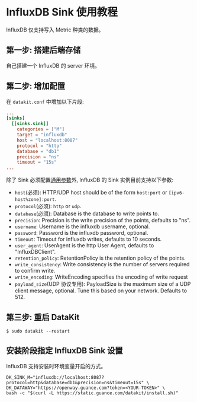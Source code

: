 # InfluxDB Sink 使用教程 

InfluxDB 仅支持写入 Metric 种类的数据。

## 第一步: 搭建后端存储

自己搭建一个 InfluxDB 的 server 环境。

## 第二步: 增加配置

在 `datakit.conf` 中增加以下片段:

```conf
...
[sinks]
  [[sinks.sink]]
    categories = ["M"]
    target = "influxdb"
    host = "localhost:8087"
    protocol = "http"
    database = "db1"
    precision = "ns"
    timeout = "15s"
...
```

除了 Sink 必须配置[通用参数](datakit-sink-guide)外, InfluxDB 的 Sink 实例目前支持以下参数:

- `host`(必须): HTTP/UDP host should be of the form `host:port` or `[ipv6-host%zone]:port`.
- `protocol`(必须): `http` or `udp`.
- `database`(必须): Database is the database to write points to.
- `precision`: Precision is the write precision of the points, defaults to "ns".
- `username`: Username is the influxdb username, optional.
- `password`: Password is the influxdb password, optional.
- `timeout`: Timeout for influxdb writes, defaults to 10 seconds.
- `user_agent`: UserAgent is the http User Agent, defaults to "InfluxDBClient".
- `retention_policy`: RetentionPolicy is the retention policy of the points.
- `write_consistency`: Write consistency is the number of servers required to confirm write.
- `write_encoding`: WriteEncoding specifies the encoding of write request
- `payload_size`(UDP 协议专用): PayloadSize is the maximum size of a UDP client message, optional. Tune this based on your network. Defaults to 512.

## 第三步: 重启 DataKit

`$ sudo datakit --restart`

## 安装阶段指定 InfluxDB Sink 设置

InfluxDB 支持安装时环境变量开启的方式。

```shell
DK_SINK_M="influxdb://localhost:8087?protocol=http&database=db1&precision=ns&timeout=15s" \
DK_DATAWAY="https://openway.guance.com?token=<YOUR-TOKEN>" \
bash -c "$(curl -L https://static.guance.com/datakit/install.sh)"
```
